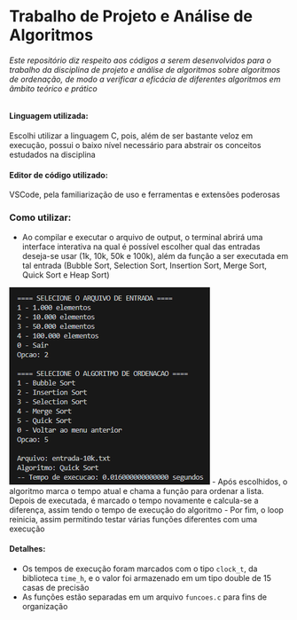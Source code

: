 # Trabalho de Projeto e Análise de Algoritmos

###### Este repositório diz respeito aos códigos a serem desenvolvidos para o trabalho da disciplina de projeto e análise de algoritmos sobre algoritmos de ordenação, de modo a verificar a eficácia de diferentes algoritmos em âmbito teórico e prático

#### Linguagem utilizada:

<p>Escolhi utilizar a linguagem C, pois, além de ser bastante veloz em execução, possui o baixo nível necessário para abstrair os conceitos estudados na disciplina</p>

#### Editor de código utilizado:

<p>VSCode, pela familiarização de uso e ferramentas e extensões poderosas</p>

### Como utilizar:

- Ao compilar e executar o arquivo de output, o terminal abrirá uma interface interativa na qual é possível escolher qual das entradas deseja-se usar (1k, 10k, 50k e 100k), além da função a ser executada em tal entrada (Bubble Sort, Selection Sort, Insertion Sort, Merge Sort, Quick Sort e Heap Sort)
<img src="/imagens/terminal.png" alt="Imagem da interface no terminal da aplicação" />
- Após escolhidos, o algoritmo marca o tempo atual e chama a função para ordenar a lista. Depois de executada, é marcado o tempo novamente e calcula-se a diferença, assim tendo o tempo de execução do algoritmo
- Por fim, o loop reinicia, assim permitindo testar várias funções diferentes com uma execução

#### Detalhes:

- Os tempos de execução foram marcados com o tipo <code>clock_t</code>, da biblioteca <code>time_h</code>, e o valor foi armazenado em um tipo double de 15 casas de precisão
- As funções estão separadas em um arquivo <code>funcoes.c</code> para fins de organização